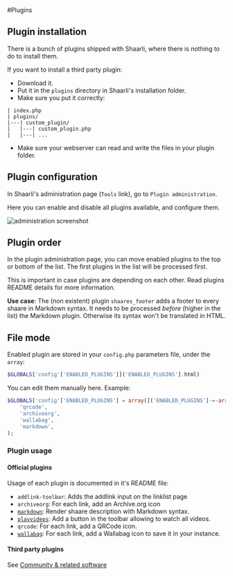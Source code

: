 #Plugins
## Plugin installation

There is a bunch of plugins shipped with Shaarli, where there is nothing to do to install them.

If you want to install a third party plugin:

  * Download it.
  * Put it in the `plugins` directory in Shaarli's installation folder.
  * Make sure you put it correctly:

```
| index.php
| plugins/
|---| custom_plugin/
|   |---| custom_plugin.php
|   |---| ...

```

  * Make sure your webserver can read and write the files in your plugin folder.

## Plugin configuration

In Shaarli's administration page (`Tools` link), go to `Plugin administration`.

Here you can enable and disable all plugins available, and configure them.

![administration screenshot](https://camo.githubusercontent.com/5da68e191969007492ca0fbeb25f3b2357b748cc/687474703a2f2f692e696d6775722e636f6d2f766837544643712e706e67)[](.html)

## Plugin order

In the plugin administration page, you can move enabled plugins to the top or bottom of the list. The first plugins in the list will be processed first.

This is important in case plugins are depending on each other. Read plugins README details for more information.

**Use case**: The (non existent) plugin `shaares_footer` adds a footer to every shaare in Markdown syntax. It needs to be processed *before* (higher in the list) the Markdown plugin. Otherwise its syntax won't be translated in HTML.

## File mode

Enabled plugin are stored in your `config.php` parameters file, under the `array`:

```php
$GLOBALS['config'['ENABLED_PLUGINS']]('ENABLED_PLUGINS'].html)
```

You can edit them manually here.
Example:

```php
$GLOBALS['config'['ENABLED_PLUGINS'] = array(]('ENABLED_PLUGINS']-=-array(.html)
    'qrcode', 
    'archiveorg',
    'wallabag',
    'markdown',
);
```

### Plugin usage

#### Official plugins

Usage of each plugin is documented in it's README file:

 * `addlink-toolbar`: Adds the addlink input on the linklist page
 * `archiveorg`: For each link, add an Archive.org icon
 * [`markdown`](https://github.com/shaarli/Shaarli/blob/master/plugins/markdown/README.md): Render shaare description with Markdown syntax.[](.html)
 * [`playvideos`](https://github.com/shaarli/Shaarli/blob/master/plugins/playvideos/README.md): Add a button in the toolbar allowing to watch all videos.[](.html)
 * `qrcode`: For each link, add a QRCode icon.
 * [`wallabag`](https://github.com/shaarli/Shaarli/blob/master/plugins/wallabag/README.md):  For each link, add a Wallabag icon to save it in your instance.[](.html)



#### Third party plugins

See [Community & related software](https://github.com/shaarli/Shaarli/wiki/Community-%26-Related-software#third-party-plugins)[](.html)
